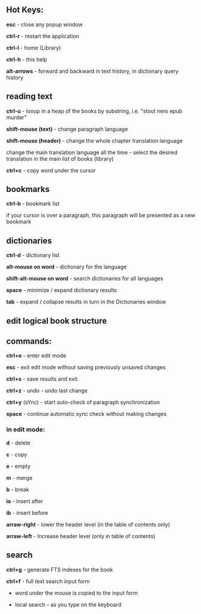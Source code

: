 ## Hot Keys:

**esc** - close any popup window

**ctrl-r** - restart the application

**ctrl-l** - home (Library)

**ctrl-h** - this help

**alt-arrows** - forward and backward in text history, in dictionary query history


## reading text

**ctrl-u** - looup in a heap of the books by substring, i.e. "stout nero epub murder"

**shift-mouse (text)** - change paragraph language

**shift-mouse (header)** - change the whole chapter translation language

change the main translation language all the time - select the desired translation in the main list of books (library)

**ctrl+c** - copy word under the cursor

## bookmarks

**ctrl-b** - bookmark list

if your cursor is over a paragraph, this paragraph will be presented as a new bookmark

## dictionaries

**ctrl-d** - dictionary list

**alt-mouse on word** - dictionary for the language

**shift-alt-mouse on word** - search dictionaries for all languages

**space** - minimize / expand dictionary results

**tab** - expand / collapse results in turn in the Dictionaries window


## edit logical book structure

## commands:

**ctrl+e** - enter edit mode

**esc** - exit edit mode without saving previously unsaved changes

**ctrl+s** - save results and exit

**ctrl+z** - undo - undo last change

**ctrl+y** (sYnc) - start auto-check of paragraph synchronization

**space** - continue automatic sync check without making changes

### in edit mode:

**d** - delete

**c** - copy

**e** - empty

**m** - merge

**b** - break

**ia** - insert after

**ib** - insert before

**arraw-right** - lower the header level (in the table of contents only)

**arraw-left** - Increase header level (only in table of contents)

## search

**ctrl+g** - generate FTS indexes for the book

**ctrl+f** - full text search input form

- word under the mouse is copied to the input form

- local search - as you type on the keyboard

&nbsp;
